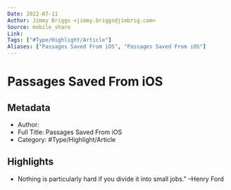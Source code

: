 ```yaml
---
Date: 2022-07-11
Author: Jimmy Briggs <jimmy.briggs@jimbrig.com>
Source: mobile_share
Link: 
Tags: ["#Type/Highlight/Article"]
Aliases: ["Passages Saved From iOS", "Passages Saved From iOS"]
---
```

# Passages Saved From iOS

## Metadata
- Author: 
- Full Title: Passages Saved From iOS
- Category: #Type/Highlight/Article

## Highlights
- Nothing is particularly hard if you divide it into small jobs." –Henry Ford
